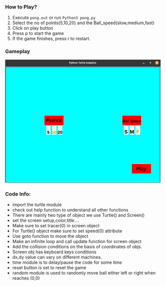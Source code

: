 ### How to Play?

1. Execute `pong.out` or run `Python3 pong.py` 
2. Select the no of points(5,10,20) and the Ball_speed(slow,medium,fast)
3. Click on play button
4. Press p to start the game
5. If the game finishes, press r to restart.



### Gameplay

<img src="README.assets/Main_menu-1627416564328.png" alt="Main_menu" style="zoom: 80%;" /> 



### Code Info:

+ import the turtle module
+ check out help function to understand all other functions
+ There are mainly two type of object we use Turtle() and Screen()
+ set the screen setup,color,title....
+ Make sure to set tracer(0) in screen object
+ For Turtle() object make sure to set speed(0) attribute
+ Use goto function to move the object
+ Make an infinite loop and call update function for screen object
+ Add the collision conditions on the basis of coordinates of objs.
+ Screen obj has keyboard keys conditions
+ dx,dy value can vary on different machines.
+ time module is to delay/pause the code for some time
+ reset button is set to reset the game
+ random module is used to randomly move ball either left or right when reaches (0,0)

